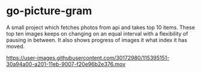 # go-picture-gram
A small project which fetches photos from api and takes top 10 items. These top ten images keeps on changing on an equal interval with a flexibility of pausing in between. It also shows progress of images it what index it has moved.

https://user-images.githubusercontent.com/30172980/115395151-30a94a00-a201-11eb-9007-f20e96b2e376.mov

